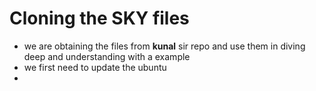 # Cloning the SKY files

- we are obtaining the files from **kunal** sir repo and use them in diving deep and understanding with a example
- we first need to update the ubuntu
- 
